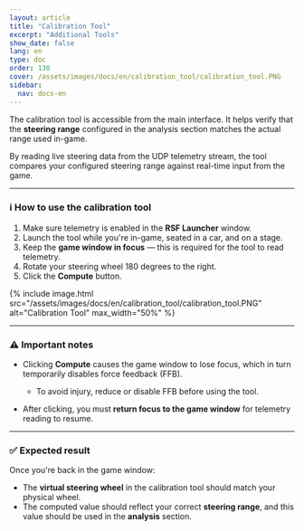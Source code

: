 ```yaml
---
layout: article
title: "Calibration Tool"
excerpt: "Additional Tools"
show_date: false
lang: en
type: doc
order: 130
cover: /assets/images/docs/en/calibration_tool/calibration_tool.PNG
sidebar:
  nav: docs-en
---
```


The calibration tool is accessible from the main interface. It helps verify that the **steering range** configured in the analysis section matches the actual range used in-game.

By reading live steering data from the UDP telemetry stream, the tool compares your configured steering range against real-time input from the game.

---

### ℹ️ How to use the calibration tool

1. Make sure telemetry is enabled in the **RSF Launcher** window.
2. Launch the tool while you're in-game, seated in a car, and on a stage.
3. Keep the **game window in focus** — this is required for the tool to read telemetry.
4. Rotate your steering wheel 180 degrees to the right.
5. Click the **Compute** button.

{% include image.html
   src="/assets/images/docs/en/calibration_tool/calibration_tool.PNG"
   alt="Calibration Tool"
   max_width="50%" %}

---

### ⚠️ Important notes

- Clicking **Compute** causes the game window to lose focus, which in turn temporarily disables force feedback (FFB).

  - To avoid injury, reduce or disable FFB before using the tool.

- After clicking, you must **return focus to the game window** for telemetry reading to resume.

---

### ✅ Expected result

Once you're back in the game window:

- The **virtual steering wheel** in the calibration tool should match your physical wheel.
- The computed value should reflect your correct **steering range**, and this value should be used in the **analysis** section.
